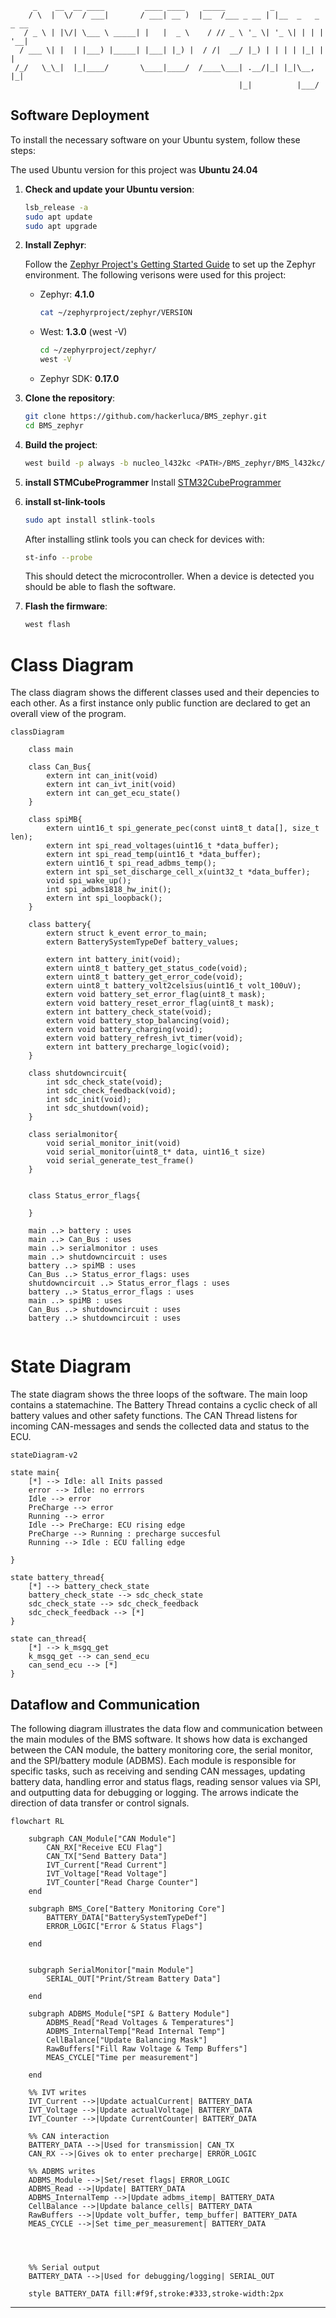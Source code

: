 ```ASCII
     _    __  __ ____         ____ ____    _____          _                
    / \  |  \/  / ___|       / ___| __ )  |__  /___ _ __ | |__  _   _ _ __ 
   / _ \ | |\/| \___ \ _____| |   |  _ \    / // _ \ '_ \| '_ \| | | | '__|
  / ___ \| |  | |___) |_____| |___| |_) |  / /|  __/ |_) | | | | |_| | |   
 /_/   \_\_|  |_|____/       \____|____/  /____\___| .__/|_| |_|\__, |_|   
                                                   |_|          |___/   
```

## Software Deployment
To install the necessary software on your Ubuntu system, follow these steps:

The used Ubuntu version for this project was **Ubuntu 24.04**
1. **Check and update your Ubuntu version**:
    ```sh
    lsb_release -a
    sudo apt update
    sudo apt upgrade
    ```

2. **Install Zephyr**:

    Follow the [Zephyr Project's Getting Started Guide](https://docs.zephyrproject.org/latest/getting_started/index.html) to set up the Zephyr environment.
    The following verisons were used for this project:
    - Zephyr: **4.1.0**
        ```sh
        cat ~/zephyrproject/zephyr/VERSION
        ```
    - West: **1.3.0** (west -V)
        ```sh
        cd ~/zephyrproject/zephyr/
        west -V
        ```
    - Zephyr SDK: **0.17.0**

3. **Clone the repository**:
    ```sh
    git clone https://github.com/hackerluca/BMS_zephyr.git
    cd BMS_zephyr
    ```
4. **Build the project**:
    ```sh
    west build -p always -b nucleo_l432kc <PATH>/BMS_zephyr/BMS_l432kc/
    ```

5. **install STMCubeProgrammer**
    Install [STM32CubeProgrammer](https://www.st.com/en/development-tools/stm32cubeprog.html)

6. **install st-link-tools**
    ```sh
    sudo apt install stlink-tools
    ```
    After installing stlink tools you can check for devices with:
    ```sh
    st-info --probe
    ```
    This should detect the microcontroller. When a device is detected you should be able to flash the software.

7. **Flash the firmware**:
    ```sh
    west flash
    ```

# Class Diagram
The class diagram shows the different classes used and their depencies to each other. As a first instance only public function are declared to get an overall view of the program.

```mermaid
classDiagram

    class main

    class Can_Bus{
        extern int can_init(void)
        extern int can_ivt_init(void)
        extern int can_get_ecu_state()
    }

    class spiMB{
        extern uint16_t spi_generate_pec(const uint8_t data[], size_t len);
        extern int spi_read_voltages(uint16_t *data_buffer);
        extern int spi_read_temp(uint16_t *data_buffer);
        extern uint16_t spi_read_adbms_temp();
        extern int spi_set_discharge_cell_x(uint32_t *data_buffer);
        void spi_wake_up();
        int spi_adbms1818_hw_init();
        extern int spi_loopback();
    }

    class battery{
        extern struct k_event error_to_main;
        extern BatterySystemTypeDef battery_values;

        extern int battery_init(void);
        extern uint8_t battery_get_status_code(void);
        extern uint8_t battery_get_error_code(void);
        extern uint8_t battery_volt2celsius(uint16_t volt_100uV);
        extern void battery_set_error_flag(uint8_t mask);
        extern void battery_reset_error_flag(uint8_t mask);
        extern int battery_check_state(void);
        extern void battery_stop_balancing(void);
        extern void battery_charging(void);
        extern void battery_refresh_ivt_timer(void);
        extern int battery_precharge_logic(void);
    }

    class shutdowncircuit{
        int sdc_check_state(void);
        int sdc_check_feedback(void);
        int sdc_init(void);
        int sdc_shutdown(void);
    }

    class serialmonitor{
        void serial_monitor_init(void)
        void serial_monitor(uint8_t* data, uint16_t size)
        void serial_generate_test_frame()
    }


    class Status_error_flags{

    }

    main ..> battery : uses
    main ..> Can_Bus : uses
    main ..> serialmonitor : uses
    main ..> shutdowncircuit : uses
    battery ..> spiMB : uses
    Can_Bus ..> Status_error_flags: uses
    shutdowncircuit ..> Status_error_flags : uses
    battery ..> Status_error_flags : uses
    main ..> spiMB : uses
    Can_Bus ..> shutdowncircuit : uses    
    battery ..> shutdowncircuit : uses


```

# State Diagram
The state diagram shows the three loops of the software. The main loop contains a statemachine. The Battery Thread contains a cyclic check of all battery values and other safety functions. The CAN Thread listens for incoming CAN-messages and sends the collected data and status to the ECU.

```mermaid
stateDiagram-v2

state main{
    [*] --> Idle: all Inits passed
    error --> Idle: no errrors
    Idle --> error
    PreCharge --> error
    Running --> error
    Idle --> PreCharge: ECU rising edge
    PreCharge --> Running : precharge succesful
    Running --> Idle : ECU falling edge

}

state battery_thread{
    [*] --> battery_check_state
    battery_check_state --> sdc_check_state
    sdc_check_state --> sdc_check_feedback
    sdc_check_feedback --> [*]
}

state can_thread{
    [*] --> k_msgq_get
    k_msgq_get --> can_send_ecu
    can_send_ecu --> [*]
}

```

## Dataflow and Communication

The following diagram illustrates the data flow and communication between the main modules of the BMS software. It shows how data is exchanged between the CAN module, the battery monitoring core, the serial monitor, and the SPI/battery module (ADBMS). Each module is responsible for specific tasks, such as receiving and sending CAN messages, updating battery data, handling error and status flags, reading sensor values via SPI, and outputting data for debugging or logging. The arrows indicate the direction of data transfer or control signals.

```mermaid
flowchart RL

    subgraph CAN_Module["CAN Module"]
        CAN_RX["Receive ECU Flag"]
        CAN_TX["Send Battery Data"]
        IVT_Current["Read Current"]
        IVT_Voltage["Read Voltage"]
        IVT_Counter["Read Charge Counter"]
    end

    subgraph BMS_Core["Battery Monitoring Core"]
        BATTERY_DATA["BatterySystemTypeDef"]
        ERROR_LOGIC["Error & Status Flags"]

    end


    subgraph SerialMonitor["main Module"]
        SERIAL_OUT["Print/Stream Battery Data"]

    end

    subgraph ADBMS_Module["SPI & Battery Module"]
        ADBMS_Read["Read Voltages & Temperatures"]
        ADBMS_InternalTemp["Read Internal Temp"]
        CellBalance["Update Balancing Mask"]
        RawBuffers["Fill Raw Voltage & Temp Buffers"]
        MEAS_CYCLE["Time per measurement"]

    end

    %% IVT writes
    IVT_Current -->|Update actualCurrent| BATTERY_DATA
    IVT_Voltage -->|Update actualVoltage| BATTERY_DATA
    IVT_Counter -->|Update CurrentCounter| BATTERY_DATA

    %% CAN interaction
    BATTERY_DATA -->|Used for transmission| CAN_TX
    CAN_RX -->|Gives ok to enter precharge| ERROR_LOGIC

    %% ADBMS writes
    ADBMS_Module -->|Set/reset flags| ERROR_LOGIC
    ADBMS_Read -->|Update| BATTERY_DATA
    ADBMS_InternalTemp -->|Update adbms_itemp| BATTERY_DATA
    CellBalance -->|Update balance_cells| BATTERY_DATA
    RawBuffers -->|Update volt_buffer, temp_buffer| BATTERY_DATA
    MEAS_CYCLE -->|Set time_per_measurement| BATTERY_DATA
    



    %% Serial output
    BATTERY_DATA -->|Used for debugging/logging| SERIAL_OUT

    style BATTERY_DATA fill:#f9f,stroke:#333,stroke-width:2px
```
---